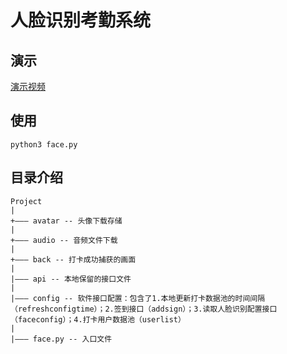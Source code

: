 # 人脸识别考勤系统

## 演示
[演示视频](https://pan.baidu.com/s/19RRy_hT_Xyv9EZ-_BYDTEA "演示视频")

## 使用
```
python3 face.py
```

## 目录介绍
```
Project
|
+——— avatar -- 头像下载存储
|
+——— audio -- 音频文件下载
|
+——— back -- 打卡成功捕获的画面
|
|——— api -- 本地保留的接口文件
|
|——— config -- 软件接口配置：包含了1.本地更新打卡数据池的时间间隔（refreshconfigtime）；2.签到接口（addsign）；3.读取人脸识别配置接口（faceconfig）；4.打卡用户数据池（userlist）
|
|——— face.py -- 入口文件
```